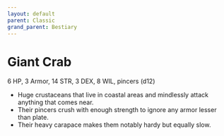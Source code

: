 ```yaml
---
layout: default
parent: Classic
grand_parent: Bestiary
---
```


# Giant Crab

6 HP, 3 Armor, 14 STR, 3 DEX, 8 WIL, pincers (d12)

- Huge crustaceans that live in coastal areas and mindlessly attack anything that comes near.
- Their pincers crush with enough strength to ignore any armor lesser than plate. 
- Their heavy carapace makes them notably hardy but equally slow.
